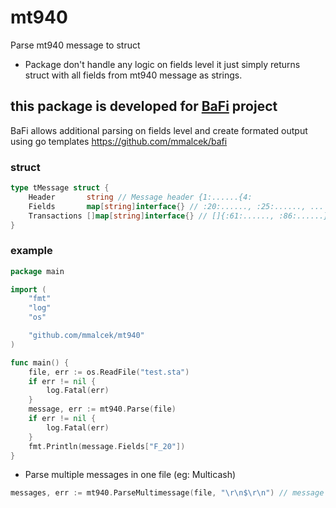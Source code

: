 # mt940
Parse mt940 message to struct
- Package don't handle any logic on fields level it just simply returns struct with all fields from mt940 message as strings.

## this package is developed for [BaFi](https://github.com/mmalcek/bafi) project
BaFi allows additional parsing on fields level and create formated output using go templates
https://github.com/mmalcek/bafi

### struct
```go
type tMessage struct {
	Header       string // Message header {1:......{4:
	Fields       map[string]interface{} // :20:......, :25:......, ...
	Transactions []map[string]interface{} // []{:61:......, :86:......}
}
```

### example
```go
package main

import (
	"fmt"
	"log"
	"os"

	"github.com/mmalcek/mt940"
)

func main() {
	file, err := os.ReadFile("test.sta")
	if err != nil {
		log.Fatal(err)
	}
	message, err := mt940.Parse(file)
	if err != nil {
		log.Fatal(err)
	}
	fmt.Println(message.Fields["F_20"])
}
```
- Parse multiple messages in one file (eg: Multicash)
```go
messages, err := mt940.ParseMultimessage(file, "\r\n$\r\n") // message separator = "\r\n$\r\n"
```
